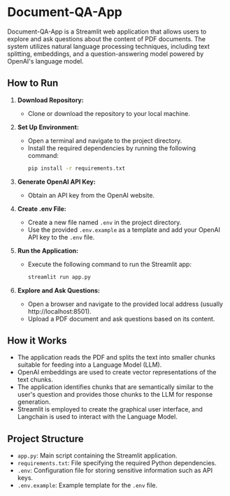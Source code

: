 # Document-QA-App

Document-QA-App is a Streamlit web application that allows users to explore and ask questions about the content of PDF documents. The system utilizes natural language processing techniques, including text splitting, embeddings, and a question-answering model powered by OpenAI's language model.

## How to Run

1. **Download Repository:**

   - Clone or download the repository to your local machine.

2. **Set Up Environment:**

   - Open a terminal and navigate to the project directory.
   - Install the required dependencies by running the following command:
     ```bash
     pip install -r requirements.txt
     ```

3. **Generate OpenAI API Key:**

   - Obtain an API key from the OpenAI website.

4. **Create .env File:**

   - Create a new file named `.env` in the project directory.
   - Use the provided `.env.example` as a template and add your OpenAI API key to the `.env` file.

5. **Run the Application:**

   - Execute the following command to run the Streamlit app:
     ```bash
     streamlit run app.py
     ```

6. **Explore and Ask Questions:**
   - Open a browser and navigate to the provided local address (usually http://localhost:8501).
   - Upload a PDF document and ask questions based on its content.

## How it Works

- The application reads the PDF and splits the text into smaller chunks suitable for feeding into a Language Model (LLM).
- OpenAI embeddings are used to create vector representations of the text chunks.
- The application identifies chunks that are semantically similar to the user's question and provides those chunks to the LLM for response generation.
- Streamlit is employed to create the graphical user interface, and Langchain is used to interact with the Language Model.

## Project Structure

- `app.py`: Main script containing the Streamlit application.
- `requirements.txt`: File specifying the required Python dependencies.
- `.env`: Configuration file for storing sensitive information such as API keys.
- `.env.example`: Example template for the `.env` file.
